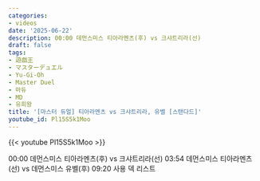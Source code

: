 ```yaml
---
categories:
- videos
date: '2025-06-22'
description: 00:00 데먼스미스 티아라멘츠(후) vs 크샤트리라(선)
draft: false
tags:
- 遊戯王
- マスターデュエル
- Yu-Gi-Oh
- Master Duel
- 마듀
- MD
- 유희왕
title: '[마스터 듀얼] 티아라멘츠 vs 크샤트리라, 유벨 [스탠다드]'
youtube_id: Pl15S5k1Moo
---
```


{{< youtube Pl15S5k1Moo >}}

00:00 데먼스미스 티아라멘츠(후) vs 크샤트리라(선)
03:54 데먼스미스 티아라멘츠(선) vs 데먼스미스 유벨(후)
09:20 사용 덱 리스트